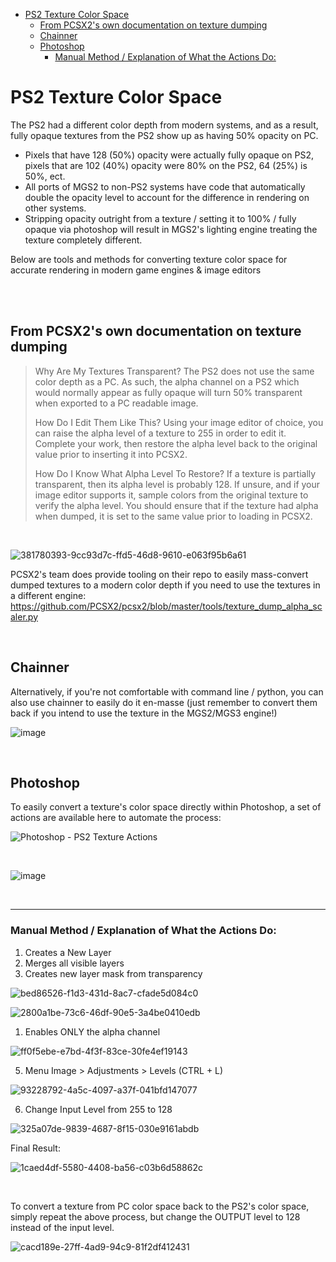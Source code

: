 
- [PS2 Texture Color Space](#ps2-texture-color-space)
	- [From PCSX2's own documentation on texture dumping](#from-pcsx2s-own-documentation-on-texture-dumping)
	- [Chainner](#chainner)
	- [Photoshop](#photoshop)
		- [Manual Method / Explanation of What the Actions Do:](#manual-method--explanation-of-what-the-actions-do)

# PS2 Texture Color Space
The PS2 had a different color depth from modern systems, and as a result, fully opaque textures from the PS2 show up as having 50% opacity on PC.

- Pixels that have 128 (50%) opacity were actually fully opaque on PS2, pixels that are 102 (40%) opacity were 80% on the PS2, 64 (25%) is 50%, ect.
- All ports of MGS2 to non-PS2 systems have code that automatically double the opacity level to account for the difference in rendering on other systems.
- Stripping opacity outright from a texture / setting it to 100% / fully opaque via photoshop will result in MGS2's lighting engine treating the texture completely different.

Below are tools and methods for converting texture color space for accurate rendering in modern game engines & image editors

<br>
<br>

## From PCSX2's own documentation on texture dumping


> Why Are My Textures Transparent?
> The PS2 does not use the same color depth as a PC. As such, the alpha channel on a PS2 which would normally appear as fully opaque will turn 50% transparent when exported to a PC readable image.
> 
> How Do I Edit Them Like This?
> Using your image editor of choice, you can raise the alpha level of a texture to 255 in order to edit it. Complete your work, then restore the alpha level back to the original value prior to inserting it into PCSX2.
> 
> How Do I Know What Alpha Level To Restore?
> If a texture is partially transparent, then its alpha level is probably 128. If unsure, and if your image editor supports it, sample colors from the original texture to verify the alpha level. You should ensure that if the texture had alpha when dumped, it is set to the same value prior to loading in PCSX2.

<br>

![381780393-9cc93d7c-ffd5-46d8-9610-e063f95b6a61](https://github.com/user-attachments/assets/8b93684b-4440-44d0-9040-f113c59190df)

PCSX2's team does provide tooling on their repo to easily mass-convert dumped textures to a modern color depth if you need to use the textures in a different engine:
https://github.com/PCSX2/pcsx2/blob/master/tools/texture_dump_alpha_scaler.py


<br>

## Chainner

Alternatively, if you're not comfortable with command line / python, you can also use chainner to easily do it en-masse (just remember to convert them back if you intend to use the texture in the MGS2/MGS3 engine!)

![image](https://github.com/user-attachments/assets/f3d0aad7-59cf-4d0a-8ab4-14efe20481d2)

<br>


## Photoshop 

To easily convert a texture's color space directly within Photoshop, a set of actions are available here to automate the process: 

![Photoshop - PS2 Texture Actions](PS2%20Texture%20Actions.atn)

<br>


![image](https://github.com/user-attachments/assets/5ba5e2a8-bbe2-4cdc-a7e9-334564147e59)


<br>

---


### Manual Method / Explanation of What the Actions Do:
1) Creates a New Layer
2) Merges all visible layers
3) Creates new layer mask from transparency
   
![bed86526-f1d3-431d-8ac7-cfade5d084c0](https://github.com/user-attachments/assets/7c7c7b67-33e6-4999-aadc-a8f461b46446)

![2800a1be-73c6-46df-90e5-3a4be0410edb](https://github.com/user-attachments/assets/095f64e7-777c-4a91-9050-5f1c2e768cf6)

1) Enables ONLY the alpha channel
   
![ff0f5ebe-e7bd-4f3f-83ce-30fe4ef19143](https://github.com/user-attachments/assets/ddd96dbc-e9a2-4bed-829c-03eafde1d11f)

5) Menu Image > Adjustments > Levels (CTRL + L)
   
![93228792-4a5c-4097-a37f-041bfd147077](https://github.com/user-attachments/assets/5c8e0466-d6ca-4a09-a29a-c1d45edc0984)

6) Change Input Level from 255 to 128 

![325a07de-9839-4687-8f15-030e9161abdb](https://github.com/user-attachments/assets/22992288-9c12-4327-ab0d-1da06697e23e)

Final Result:

![1caed4df-5580-4408-ba56-c03b6d58862c](https://github.com/user-attachments/assets/026b473e-7939-4af9-adf5-caf9a803cdb8)

<br>

To convert a texture from PC color space back to the PS2's color space, simply repeat the above process, but change the OUTPUT level to 128 instead of the input level.

![cacd189e-27ff-4ad9-94c9-81f2df412431](https://github.com/user-attachments/assets/72374a6f-fef8-440d-8f78-7c960239a9d8)





